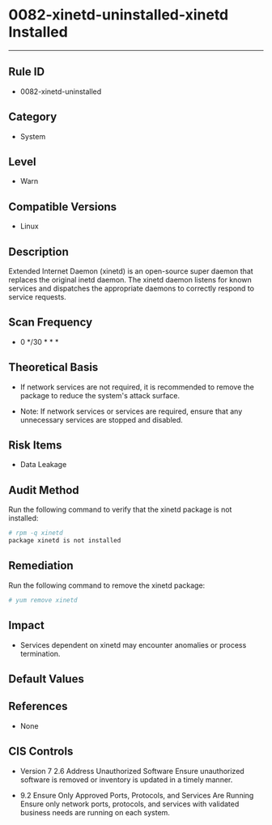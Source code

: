 # 0082-xinetd-uninstalled-xinetd Installed

---

## Rule ID

- 0082-xinetd-uninstalled


## Category

- System


## Level

- Warn


## Compatible Versions

- Linux


## Description

Extended Internet Daemon (xinetd) is an open-source super daemon that replaces the original inetd daemon. The xinetd daemon listens for known services and dispatches the appropriate daemons to correctly respond to service requests.


## Scan Frequency
- 0 */30 * * *


## Theoretical Basis

- If network services are not required, it is recommended to remove the package to reduce the system's attack surface.

- Note: If network services or services are required, ensure that any unnecessary services are stopped and disabled.


## Risk Items

- Data Leakage


## Audit Method
Run the following command to verify that the xinetd package is not installed:
```bash
# rpm -q xinetd
package xinetd is not installed
```


## Remediation
Run the following command to remove the xinetd package:
```bash
# yum remove xinetd
```


## Impact

- Services dependent on xinetd may encounter anomalies or process termination.


## Default Values



## References

- None


## CIS Controls

- Version 7
    2.6 Address Unauthorized Software
    Ensure unauthorized software is removed or inventory is updated in a timely manner.

- 9.2 Ensure Only Approved Ports, Protocols, and Services Are Running
    Ensure only network ports, protocols, and services with validated business needs are running on each system.